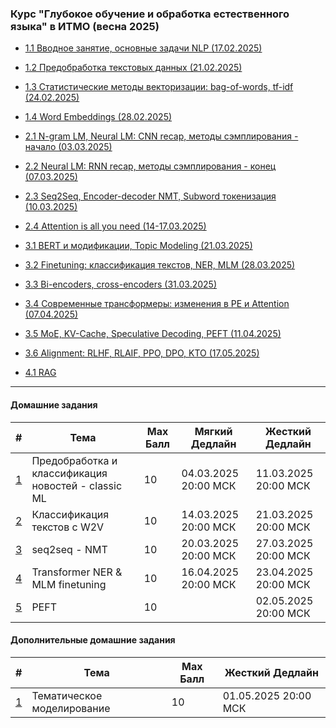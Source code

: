 ### Курс "Глубокое обучение и обработка естественного языка" в ИТМО (весна 2025)

- [1.1 Вводное занятие, основные задачи NLP (17.02.2025)](Lecture%201)
- [1.2 Предобработка текстовых данных (21.02.2025)](Lecture%202)
- [1.3 Статистические методы векторизации: bag-of-words, tf-idf (24.02.2025)](Lecture%203)
- [1.4 Word Embeddings (28.02.2025)](Lecture%204)


- [2.1 N-gram LM, Neural LM: CNN recap, методы сэмплирования - начало (03.03.2025)](Lecture%205)
- [2.2 Neural LM: RNN recap, методы сэмплирования - конец (07.03.2025)](Lecture%206)
- [2.3 Seq2Seq, Encoder-decoder NMT, Subword токенизация (10.03.2025)](Lecture%207)
- [2.4 Attention is all you need (14-17.03.2025)](Lecture%208-9)


- [3.1 BERT и модификации, Topic Modeling (21.03.2025)](Lecture%2010)
- [3.2 Finetuning: классификация текстов, NER, MLM (28.03.2025)](Lecture%2011)
- [3.3 Bi-encoders, cross-encoders (31.03.2025)](Lecture%2012)
- [3.4 Современные трансформеры: изменения в PE и Attention (07.04.2025)](Lecture%2013)
- [3.5 MoE, KV-Cache, Speculative Decoding, PEFT (11.04.2025)](Lecture%2014)
- [3.6 Alignment: RLHF, RLAIF, PPO, DPO, KTO (17.05.2025)](Lecture%2015)


- [4.1 RAG](Adds/RAG)
______

#### Домашние задания

| #    |   Тема   |  Max Балл | Мягкий Дедлайн | Жесткий Дедлайн |
|------|----------|-----------|----------------|-----------------|
| [1](HW/itmo_nlp_course_hw_1.md) | Предобработка и классификация новостей - classic ML | 10 | 04.03.2025 20:00 МСК| 11.03.2025 20:00 МСК|
| [2](HW/itmo_nlp_course_hw_2.md) | Классификация текстов с W2V | 10 | 14.03.2025 20:00 МСК| 21.03.2025 20:00 МСК|
| [3](HW/itmo_nlp_course_hw_3.md) | seq2seq - NMT | 10 | 20.03.2025 20:00 МСК| 27.03.2025 20:00 МСК|
| [4](HW/itmo_nlp_course_hw_4.md) | Transformer NER & MLM finetuning | 10 | 16.04.2025 20:00 МСК| 23.04.2025 20:00 МСК|
| [5](HW/itmo_nlp_course_hw_5.md) | PEFT | 10 |  | 02.05.2025 20:00 МСК|


#### Дополнительные домашние задания

| #    |   Тема   |  Max Балл | Жесткий Дедлайн |
|------|----------|-----------|-----------------|
| [1](HW/itmo_nlp_course_add_hw_1.md) | Тематическое моделирование | 10 | 01.05.2025 20:00 МСК|
